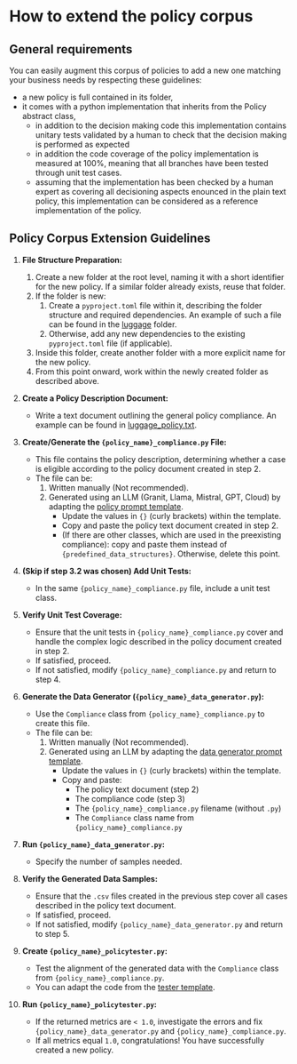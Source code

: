 # How to extend the policy corpus

## General requirements
You can easily augment this corpus of policies to add a new one matching your business needs by respecting these guidelines:
- a new policy is full contained in its folder,
- it comes with a python implementation that inherits from the Policy abstract class,
    - in addition to the decision making code this implementation contains unitary tests validated by a human to check that the decision making is performed as expected
    - in addition the code coverage of the policy implementation is measured at 100%, meaning that all branches have been tested through unit test cases.
    - assuming that the implementation has been checked by a human expert as covering all decisioning aspects enounced in the plain text policy, this implementation can be considered as a reference implementation of the policy. 

## Policy Corpus Extension Guidelines

1. **File Structure Preparation:**
   1. Create a new folder at the root level, naming it with a short identifier for the new policy. If a similar folder already exists, reuse that folder.
   2. If the folder is new:
      1. Create a `pyproject.toml` file within it, describing the folder structure and required dependencies. An example of such a file can be found in the [luggage](../luggage/pyproject.toml) folder.
      2. Otherwise, add any new dependencies to the existing `pyproject.toml` file (if applicable).
   3. Inside this folder, create another folder with a more explicit name for the new policy.
   4. From this point onward, work within the newly created folder as described above.

2. **Create a Policy Description Document:**
   - Write a text document outlining the general policy compliance. An example can be found in [luggage_policy.txt](../luggage/luggage_policy.txt).

3. **Create/Generate the `{policy_name}_compliance.py` File:**
   - This file contains the policy description, determining whether a case is eligible according to the policy document created in step 2.
   - The file can be:
     1. Written manually (Not recommended).
     2. Generated using an LLM (Granit, Llama, Mistral, GPT, Cloud) by adapting the [policy prompt template](prompt_template_compliance.md). 
        - Update the values in `{}` (curly brackets) within the template.
        - Copy and paste the policy text document created in step 2.
        - (If there are other classes, which are used in the preexisting compliance): copy and paste them instead of `{predefined_data_structures}`. Otherwise, delete this point.

4. **(Skip if step 3.2 was chosen) Add Unit Tests:**
   - In the same `{policy_name}_compliance.py` file, include a unit test class.

5. **Verify Unit Test Coverage:**
   - Ensure that the unit tests in `{policy_name}_compliance.py` cover and handle the complex logic described in the policy document created in step 2.
   - If satisfied, proceed.
   - If not satisfied, modify `{policy_name}_compliance.py` and return to step 4.

6. **Generate the Data Generator (`{policy_name}_data_generator.py`):**
   - Use the `Compliance` class from `{policy_name}_compliance.py` to create this file.
   - The file can be:
     1. Written manually (Not recommended).
     2. Generated using an LLM by adapting the [data generator prompt template](prompt_template_data_generator.md).
        - Update the values in `{}` (curly brackets) within the template.
        - Copy and paste:
          - The policy text document (step 2)
          - The compliance code (step 3)
          - The `{policy_name}_compliance.py` filename (without `.py`)
          - The `Compliance` class name from `{policy_name}_compliance.py`

7. **Run `{policy_name}_data_generator.py`:**
   - Specify the number of samples needed.

8. **Verify the Generated Data Samples:**
   - Ensure that the `.csv` files created in the previous step cover all cases described in the policy text document.
   - If satisfied, proceed.
   - If not satisfied, modify `{policy_name}_data_generator.py` and return to step 5.

9. **Create `{policy_name}_policytester.py`:**
   - Test the alignment of the generated data with the `Compliance` class from `{policy_name}_compliance.py`.
   - You can adapt the code from the [tester template](tester_template.md).

10. **Run `{policy_name}_policytester.py`:**
    - If the returned metrics are `< 1.0`, investigate the errors and fix `{policy_name}_data_generator.py` and `{policy_name}_compliance.py`.
    - If all metrics equal `1.0`, congratulations! You have successfully created a new policy.